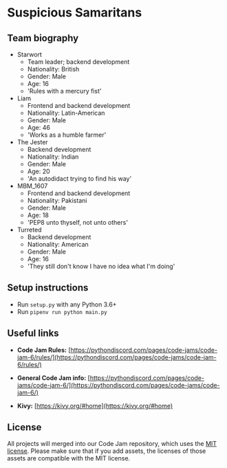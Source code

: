 # Suspicious Samaritans

## Team biography

- Starwort
  - Team leader; backend development
  - Nationality: British
  - Gender: Male
  - Age: 16
  - 'Rules with a mercury fist'
- Liam
  - Frontend and backend development
  - Nationality: Latin-American
  - Gender: Male
  - Age: 46
  - 'Works as a humble farmer'
- The Jester
  - Backend development
  - Nationality: Indian
  - Gender: Male
  - Age: 20
  - 'An autodidact trying to find his way'
- MBM_1607
  - Frontend and backend development
  - Nationality: Pakistani
  - Gender: Male
  - Age: 18
  - 'PEP8 unto thyself, not unto others'
- Turreted
  - Backend development
  - Nationality: American
  - Gender: Male
  - Age: 16
  - 'They still don't know I have no idea what I'm doing'

## Setup instructions

- Run `setup.py` with any Python 3.6+
- Run `pipenv run python main.py`

## Useful links

- **Code Jam Rules:** [https://pythondiscord.com/pages/code-jams/code-jam-6/rules/](https://pythondiscord.com/pages/code-jams/code-jam-6/rules/)

- **General Code Jam info:** [https://pythondiscord.com/pages/code-jams/code-jam-6/](https://pythondiscord.com/pages/code-jams/code-jam-6/)

- **Kivy:** [https://kivy.org/#home](https://kivy.org/#home)

## License

All projects will merged into our Code Jam repository, which uses the [MIT license](../LICENSE). Please make sure that if you add assets, the licenses of those assets are compatible with the MIT license.
